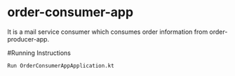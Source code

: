 # order-consumer-app

It is a mail service consumer which consumes order information from order-producer-app.

#Running Instructions

`Run OrderConsumerAppApplication.kt`
